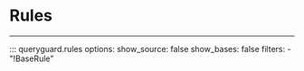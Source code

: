 # Rules

---

::: queryguard.rules
    options:
        show_source: false
        show_bases: false
        filters:
            - "!BaseRule"
